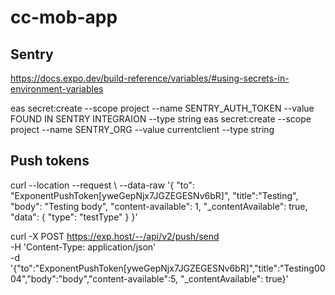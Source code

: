 # cc-mob-app



## Sentry

https://docs.expo.dev/build-reference/variables/#using-secrets-in-environment-variables

eas secret:create --scope project --name SENTRY_AUTH_TOKEN --value FOUND IN SENTRY INTEGRAION --type string
eas secret:create --scope project --name SENTRY_ORG --value currentclient --type string

## Push tokens

curl --location --request \ --data-raw '{ "to": "ExponentPushToken[yweGepNjx7JGZEGESNv6bR]", "title":"Testing", "body": "Testing body", "content-available": 1, "_contentAvailable": true, "data": { "type": "testType" } }'


curl -X POST https://exp.host/--/api/v2/push/send \
   -H 'Content-Type: application/json' \
   -d '{"to":"ExponentPushToken[yweGepNjx7JGZEGESNv6bR]","title":"Testing0004","body":"body","content-available":5, "_contentAvailable": true}'